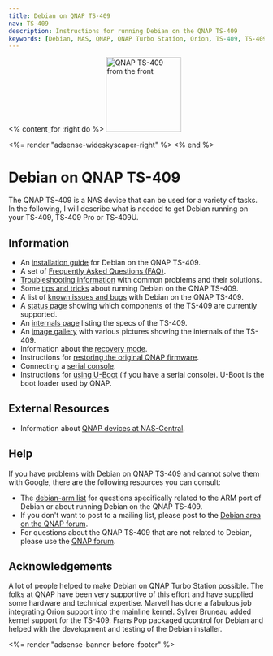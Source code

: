 ```yaml
---
title: Debian on QNAP TS-409
nav: TS-409
description: Instructions for running Debian on the QNAP TS-409
keywords: [Debian, NAS, QNAP, QNAP Turbo Station, Orion, TS-409, TS-409U]
---
```


<% content_for :right do %>
<img src = "images/r_ts409_front.jpg" class="border" alt="QNAP TS-409 from the front" width="148" height="147" />

<%= render "adsense-wideskyscaper-right" %>
<% end %>

<h1>Debian on QNAP TS-409</h1>

The QNAP TS-409 is a NAS device that can be used for a variety of tasks.
In the following, I will describe what is needed to get Debian running on
your TS-409, TS-409 Pro or TS-409U.

<h2>Information</h2>

<ul>

<li>An <a href = "install/">installation guide</a> for Debian on the QNAP
TS-409.</li>

<li>A set of <a href = "faq/">Frequently Asked Questions (FAQ)</a>.</li>

<li><a href = "troubleshooting/">Troubleshooting information</a> with common
problems and their solutions.</li>

<li>Some <a href = "tips/">tips and tricks</a> about running Debian on the
QNAP TS-409.</li>

<li>A list of <a href = "known-issues/">known issues and bugs</a> with
Debian on the QNAP TS-409.</li>

<li>A <a href = "status/">status page</a> showing which components of the
TS-409 are currently supported.</li>

<li>An <a href = "specs/">internals page</a> listing the specs of the
TS-409.</li>

<li>An <a href = "gallery/">image gallery</a> with various pictures showing
the internals of the TS-409.</li>

<li>Information about the <a href = "recovery/">recovery mode</a>.</li>

<li>Instructions for <a href = "deinstall/">restoring the original QNAP
firmware</a>.</li>

<li>Connecting a <a href = "serial/">serial console</a>.</li>

<li>Instructions for <a href = "uboot/">using U-Boot</a> (if you have a
serial console).  U-Boot is the boot loader used by QNAP.</li>

</ul>

<h2>External Resources</h2>

<ul>

<li>Information about <a href = "http://qnap.nas-central.org/">QNAP devices
at NAS-Central</a>.</li>

</ul>

<h2>Help</h2>

If you have problems with Debian on QNAP TS-409 and cannot solve them
with Google, there are the following resources you can consult:

<ul>

<li>The <a href = "http://lists.debian.org/debian-arm/">debian-arm list</a>
for questions specifically related to the ARM port of Debian or about
running Debian on the QNAP TS-409.</li>

<li>If you don't want to post to a mailing list, please post to the
<a href = "http://forum.qnap.com/viewforum.php?f=147">Debian area
on the QNAP forum</a>.</li>

<li>For questions about the QNAP TS-409 that are not related to Debian,
please use the <a href = "http://forum.qnap.com/">QNAP forum</a>.</li>

</ul>

<h2>Acknowledgements</h2>

A lot of people helped to make Debian on QNAP Turbo Station possible.  The
folks at QNAP have been very supportive of this effort and have supplied
some hardware and technical expertise.  Marvell has done a fabulous job
integrating Orion support into the mainline kernel.  Sylver Bruneau added
kernel support for the TS-409.  Frans Pop packaged qcontrol for Debian and
helped with the development and testing of the Debian installer.

<div class="bbf">
<%= render "adsense-banner-before-footer" %>
</div>

